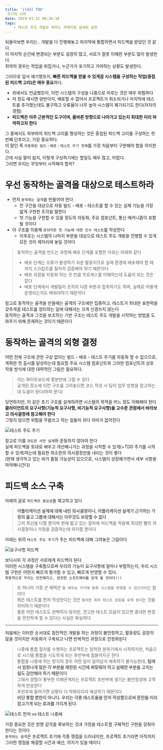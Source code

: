 ```yaml
---
title: '[tdd] TDD'
 주기의 시작
date: 2019-03-22 00:26:34
tags:
    - 테스트 주도 개발로 배우는 객체지향 설계와 실천
---
```


되돌아보면 우리는.. 개발을 다 진행해놓고 마지막에 통합하면서 피드백을 받았던 것 같다.  
이 마지막 순간에 변경되는 부분도 굉장히 많고, 서로가 잘못 이해한 부분도 많이 발생한다.  
최악의 경우는 작업을 뒤집거나, 누군가가 포기하고 가야하는 상황도 발생한다.  

그러므로 앞서 얘기했듯이, **빠른 피드백을 받을 수 있게끔 시스템을 구성하는 작업(중첩된 피드백 고리)은 매우 중요**하다.  
- 위에서도 언급했듯이, 이런 시스템의 구성을 나중으로 미루는 것은 매우 위험하다  
- 저 정도 예시면 양반이지, 배포할 수 없어서 프로젝트가 취소되거나 마지막에 테스트를 추가했는데도 불구하고 오류율이 너무 높아 시스템이 폐기되기도 한다(저자의 경험)  
- **피드백은 아주 근본적인 도구이며, 올바른 방향으로 나아가고 있는지 최대한 미리 파악하고자 한다**  

그 중에서도 외부와의 피드백 고리를 형성하는 것은 중첩된 피드백 고리를 구성하는 첫번쨰 단추이고, 가장 중요하다.  
이 말인 즉 `자동화된 빌드・배포・테스트 주기 전체`를 가장 처음부터 구현해야 함을 의미한다.  
근데 사실 말이 쉽지, 이렇게 구성하기에는 할일도 매우 많고, 어렵다.  
그러면 우리는 무엇부터 시작해야 할까?  

# 우선 동작하는 골격을 대상으로 테스트하라  
- 먼저 `동작하는 골격`을 만들어야 한다  
    - 전 구간을 대상으로 자동 빌드・배포・테스트를 할 수 있는 실제 기능을 가장 얇게 구현한 조각을 말한다  
    - 첫 기능을 구현할 수 있을 정도의 자동화, 주요 컴포넌트, 통신 메커니즘이 포함될 것이다  
- 이 구조를 이용해 `유의미한 첫 기능에 대한 인수 테스트`를 작성한다  
    - 이후로는 시스템의 나머지 부분을 대상으로 테스트 주도 개발을 진행할 수 있게 모든 것이 제자리에 놓일 것이다  

> 동작하는 골격을 만드는 과정에 배포 단계를 포함한 이유는 아래와 같다  
> - 배포 단계는 오류가 발생하기 쉬운 활동이므로 실제 환경에 배포해야 할 때 까지 스크립트를 철저히 검증해야 하기 때문이다  
> - 배포 과정을 자동화 하는 것 만큼 프로세스를 이해하는데 도움이 되는 것은 없다  
> - 배포 단계에서 개발팀이 조직의 다른 부문과 접촉하기도 하며, 실제로 어떻게 운영되는지도 배워야하기 때문이다  

참고로 동작하는 골격을 만들때는 골격의 구조에만 집중하고, 테스트가 최대한 표현력을 갖추게끔 테스트를 정리하는 일에 대해서는 크게 신경쓰지 않는다  
동작하는 골격과 그것을 보조하는 기반 구조는 테스트 주도 개발을 시작하는 방법을 도와주기 위해 존재하는 것이기 때문이다  

# 동작하는 골격의 외형 결정  
어떤 전체 구조에 관한 구상 없이는 빌드・배포・테스트 주기를 자동화 할 수 없으므로,  
계획한 첫 출시를 달성하는데 필요할 주요 시스템 컴포넌트와 그러한 컴포넌트의 상호 작용 방식에 대한 대략적인 그림은 필요하다.  
> 이는 화이트보드에 몇분만에 그릴 수 있다  
> 공개된 장소에 이런 구조를 그려놓으면 코드 작성 시 팀이 업무 방향을 참고하는데 도움이 된다(마파 문디)  

당연하지만, 이 같은 초기 구조를 설계하려면 시스템의 목적을 어느 정도 이해해야 한다  
**클라이언트의 요구사항(기능적 요구사항, 비기능적 요구사항)을 고수준 관점에서 바라보고 의사결정에 참고해야 한다**  
그렇지 않으면 위험을 무릅쓰고 하는 일들이 죄다 의미가 없어진다  

![테스트 주도 주기](https://lh3.googleusercontent.com/Sclm2o15GcyE3_jdothc4VLXpeBP_ewwY96loaiD8h9xd3QaDf9DaRP-tHaahWKKGALMbm1V6suovTMgh1QJSR5uFh13mAmt9MMDHis_U8uaWoKj_krT4GtoHoEkPMeIKk5KGbSzOpbso31HabNC92LGtKRabQmHVTmkBwsg6iedYZDOEGeOA_MHvuH9K3qQGnUv12qE6XXlWrkRv3BmPnZTD52jbAtpDyIXDcqOlQ7Y4XXHzgzb8IvRRPTr4OSIB1xczYJ3-MU8Cq3Sd6byjjl0pYz_XlTsgKySHNtfA4RLkCZ-sKBx66sgXwUkqcnYE__bZpjlfg6onHnXirq-TzJOamVOxMxjgZzFIeHHaamQYP2Bn4_4rivwGis_sRGoCyhXbm0bXUFJxddbL_z7VLtxtD8DFPjljZXVdeo7k64Qc7JFo2CDSmjSapAyZ9VhzVLyIVq0t3JX0tgSf6kFY4IXRew9eHaooRywVVeYlo2-NbNzAOsOJOw_BBQMxSnLD-JuY1rsfQNHvJfDp-hiLbKK4x-WA1x9m-uaLkGDu5y8_EgJICKhDMTACTohQVKJkp65i62ggMbqGC-YPRcr9pKmSZqECI_9oHTclcs_SZW9xjVIAbCMlPOe04iPHxAdR-HY6fsoLMVGflZY16nPyHfV28e1BNM=w882-h229-no)  

참고로 이를 `과도한 사전 설계`와 혼동하지 않아야 한다  
실제 피드백을 토대로 배우고 개선해나가는 과정을 시작할 수 있게(+TDD 주기를 시작할 수 있게)하는데 필요한 최소한의 의사결정만을 내리는 것이 좋다  
(현재 생각하고 있는 바가 틀릴 가능성이 있으므로, 시스템이 성장해가면서 세부 사항을 파악해나간다)  

# 피드백 소스 구축  
아래의 글로 `피드백의 중요성`을 재고하고 있다  
> **어플리케이션 설계에 대해 내린 의사결정이나, 어플리케이션 설계가 근거하는 가정의 옳고 그름에 대해서는 아무것도 보장할 수 없다**  
> 그저 최선을 다할 뿐이며 현재 밟고 있는 절차에 피드백을 적용해 최대한 빨리 의사결정이나 가정을 검증하는데 의지할 뿐이다  

아래는 위의 `테스트 주도 주기`가 주는 피드백에 대해 그려놓은 그림이다  

![요구사항 피드백](https://lh3.googleusercontent.com/GEOVJp8MMcArH1mGIoFPjC8uLNKczgp_SrDmxR4NnecXuHRDYgmbtJannmt58E4tuF3A0zo71_TKsIr3AqQwov7Iy_rB0Un00m_ZCiSiQ4uA0ogb77eIoMxfh4iow95OTCFfe5P5RQLXqs8Lt5eaNM0jsS9_U9nYP43DK019lzYn2RGavF1OseqqoxRYQ9kge5czEX7M7NH_XXdOj2QAXcx_Dot70025msdldoyWHjRDFjItSJFP_evjWZcpc95dqxqbM0cWXBYG0Ifyvy_TwZTIQfV1dsveRhSfNWfhcP2Tj6yMWrmUSz2HZjGZzlQoxP6W-DV-bPFeK2C7hgbVe5qMf37g-_4RGtt-RZIEcmSWXqbT9Bgm1TT0YULSzkxlx3lLTtcZ-SdeEW6K02LlIGb7cikJkfD4y5WdGDzB_AfdryWeW1ntA0jttjOe6lY4RmT2ZNbw292FQ01SfcDegLZ7kRn4F3bON7Jv99f8o34WGJAsaWcEd9VT73ur7lau-4NUVYriJNyCmBvMiLByJt1uv5GYdUKdQ4kl_LHIHp6motBXN8lWDCphg5IVVvf48NtPo6iUBryRtWEiTKj67PU5wLOVSvNY2Q8RTRcJFkSnFXXmJkWDWvtNeiLWYV04bTVe_8WFCJ2EK7DnvE9Vs4FOZ92Z5bA=w872-h351-no)  

보다시피 각 과정은 서로에게 피드백이 된다  
이러한 시스템을 구축함으로써 우리의 기능이 요구사항에 얼마나 부합하는지, 우리 시스템 구현은 어떤지 빠르게 평가할 수 있고, 빠르게 반영할 수 있다.  
`최종적으로 우리는 안전해지고, 완전한 소프트웨어를 얻게 될 것이다!!!`  

> 또 하나의 가장 큰 헤택은 `뭘 배우늗 거기에 맞춰 시스템을 변경할 수 있으리라`는 점이다  
> 뭐든 테스트를 먼저 작성한다는 것은 `철저한 회귀 테스트 모음을 갖게 된다`는 것을 의미하기 때문이다  
> 물론 어떤 테스트도 완벽하지 않지만, 견고한 테스트 모음이 있으면 중대한 변경을 안전하게 할 수 있다는 사실은 확실하다  

--- 

처음에는 이러한 순서대로 점진적인 개발을 하는 과정이 불안정하고, 활동량도 굉장히 많을 것이지만 자동화가 구축되고 나면 반복적인 과정으로 안정화된다  

> 나중에 통합 절차를 수행하는 프로젝트는 침착한 분위기에서 시작하지만, 처음으로 시스템 통합을 시도하게 되는 후반부에 힘들어지곤 한다  
> 통합을 나중에 하는 방식의 경우 어떤 일이 일어날지 예측하기 불가능한데, **팀에서 엄청나게 많은 각 부분을 제한된 시간에 짜맞춰야 하고 실패한 부분을 고치는 일도 감안해야 하기 때문이다**  
> 그래서 경험이 풍부한 이해관계자는 프로젝트 초반부에 생기는 불안정성에 고약하게 반응한다  
> 후반후에 들어가면 상황이 더 악화되리라 예상하기 때문이다  
> **비단 통합 뿐만이 아니다. 우리는 각종 테스트들을 먼저 작성함으로써 혼란을 미리 잡고가게 되는 효과를 가지게 된다.**  

![테스트 먼저 vs 테스트 나중에](https://lh3.googleusercontent.com/WZOowcX2_1KjkKHzNQhCF-x0SiMlIFZjuAT1oTsZSwYee0zBcPrvggU64AN952M86987WyWhq1InTB8_z3bOo8VZ04NOP4dPOV5F2b4r-lcmrDqEbLQ6KESACL19EWfShx9DQAFRsKkBfXH363hIKphswwLpJo-u_AEWFZEOTwfD7Di9YaO33Z-Mo80GJhJddpK323W_VrSqvZq7TzAcQuGLsyxdd-OCkh1tA5ZsKmyWqYlgY0s_yBwZUBNPqwli5X4um6O200d-FtifNT4P5Xsh0r02jWW6RWuumJToqbweuOzDa8fN7UQzFViY3DF1Cl9ZdXLFp-HdtgubP74pTGoYGm7rU8ZIdqKt_xkDNdkbGjI8Cf0xiVtWAco1XeSagWDwjvB0O3lAm_cGBXBp-tl22qFlpfMwy8PF1UsvnnNLZ7NBNCrTxOO4gsen0loemkBHmZn3I5k4wMK2fgxNuAlTK-ninGRa8gHK5sXVjK-YOYHZIrU0Di6BPvBRFUKDmxu62ZbSR9G0Dld4sPD8DlihlZNtCiRnA1Z_7XX7B0mX1gVTk9xw34cptI8XTaRBFT5MQKZfymrnf8TKzAHFP0HZm5nb19hG0E5UOvx0CqBriHuPgulR4E0shj66nB8AqM59zlFQnpZt5eXVzniSMq7S0UO4N7Y=w960-h720-no)

가장 중요한 것은 방향 감각을 확보하는 것과 가정을 테스트할 구체적인 구현을 갖춰야 한다는 것이다  
`동작하는 골격`은 프로젝트 초기에 각종 쟁점을 드러내지만, 프로젝트 초기라면 아직까지 그러한 쟁점을 해결할 시간과 예산, 의지가 있을 때이다  

<!-- more -->